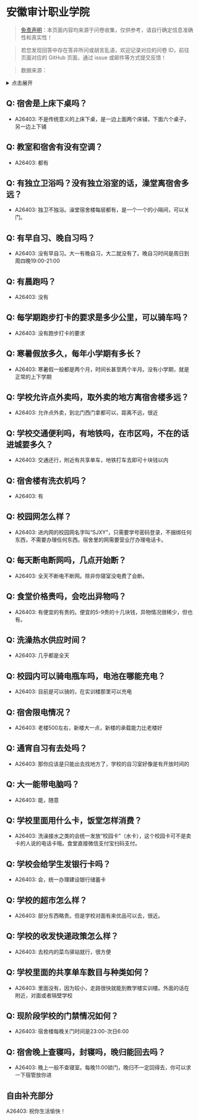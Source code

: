 # 安徽审计职业学院

> [免责声明](https://colleges.chat/#_3)：本页面内容均来源于问卷收集，仅供参考，请自行确定信息准确性和真实性！

> 若您发现回答中存在答非所问或胡言乱语，欢迎记录对应的问卷 ID，前往页面对应的 GitHub 页面，通过 issue 或邮件等方式提交反馈！

> 数据来源：

<details><summary>点击展开</summary>
<ul>
<li>A26403: 2890150183@qq.com (2024 年 08 月)</li>
</ul>
</details>

## Q: 宿舍是上床下桌吗？

- A26403: 不是传统意义的上床下桌，是一边上面两个床铺，下面六个桌子，另一边上下铺

## Q: 教室和宿舍有没有空调？

- A26403: 都有

## Q: 有独立卫浴吗？没有独立浴室的话，澡堂离宿舍多远？

- A26403: 独卫不独浴。澡堂宿舍楼每层都有，是一个一个的小隔间，可以关门。

## Q: 有早自习、晚自习吗？

- A26403: 没有早自习。大一有晚自习，大二就没有了。晚自习时间是周日到周四晚19:00-21:00

## Q: 有晨跑吗？

- A26403: 没有

## Q: 每学期跑步打卡的要求是多少公里，可以骑车吗？

- A26403: 没有跑步打卡的要求

## Q: 寒暑假放多久，每年小学期有多长？

- A26403: 寒暑假一般都是两个月，时间长甚至两个半月。没有小学期，就是正常的上下学期

## Q: 学校允许点外卖吗，取外卖的地方离宿舍楼多远？

- A26403: 允许点外卖，到北门西门拿都可以，距离不远，很近

## Q: 学校交通便利吗，有地铁吗，在市区吗，不在的话进城要多久？

- A26403: 交通还行，附近有共享单车，地铁打车去即可十块钱以内

## Q: 宿舍楼有洗衣机吗？

- A26403: 有

## Q: 校园网怎么样？

- A26403: 进内网的校园网名字叫“SJXY”，只需要学号密码登录，不捆绑任何东西，不需要办理任何东西。宿舍里的网需要营业厅办理电话卡。

## Q: 每天断电断网吗，几点开始断？

- A26403: 全天不断电不断网。除非你寝室没电费了会断。

## Q: 食堂价格贵吗，会吃出异物吗？

- A26403: 有便宜的有贵的。便宜的5-9贵的十几块钱，异物情况很稀少，但也有。

## Q: 洗澡热水供应时间？

- A26403: 几乎都是全天

## Q: 校园内可以骑电瓶车吗，电池在哪能充电？

- A26403: 目前是可以骑的，在实训楼那里可以充电

## Q: 宿舍限电情况？

- A26403: 老楼500左右，新楼大一点，新楼的承载能力比老楼好

## Q: 通宵自习有去处吗？

- A26403: 那你应该是只能出去找地方了，学校的自习室好像是有开放时间的

## Q: 大一能带电脑吗？

- A26403: 能，随意

## Q: 学校里面用什么卡，饭堂怎样消费？

- A26403: 洗澡接水之类的会统一发放“校园卡”（水卡），这个校园卡可不是卖卡的人说的电话卡哦。食堂直接微信支付宝扫码支付。

## Q: 学校会给学生发银行卡吗？

- A26403: 会，统一办理建设银行储蓄卡

## Q: 学校的超市怎么样？

- A26403: 部分东西略贵。但是学校对面有来优品可以去，很近。

## Q: 学校的收发快递政策怎么样？

- A26403: 去校内的菜鸟驿站就行，很方便

## Q: 学校里面的共享单车数目与种类如何？

- A26403: 里面没有，因为较小，走路很快就能到教学楼实训楼。外面的话在附近，对面或者隔壁学校

## Q: 现阶段学校的门禁情况如何？

- A26403: 宿舍楼每晚关门时间是23:00-次日6:00

## Q: 宿舍晚上查寝吗，封寝吗，晚归能回去吗？

- A26403: 晚上一般不查寝室。每晚11:00锁门，晚归不一定回得去，你可以求一下宿管放你进

## 自由补充部分

A26403: 祝你生活愉快！